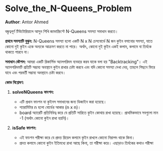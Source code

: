 # Solve_the_N-Queens_Problem

**Author**: Antor Ahmed


বন্ধুত্বপূর্ণ টিউটোরিয়ালে আসুন শিখি জাভাস্ক্রিপ্টে N-Queens সমস্যা সমাধান করতে।

**প্রথমে সমস্যাটি বুঝুন:**
N-Queens সমস্যা হলো একটি N x N চেসবোর্ডে N জন কুইন বসানোর সমস্যা, যাতে কোনো দুই কুইন একে অন্যকে আক্রমণ করতে না পারে। অর্থাৎ, কোনো দুই কুইন একই কলাম, কলামে বা তির্যকে থাকতে পারবে না।

**সমাধান কৌশল:**
আমরা একটি রিকার্সিভ অ্যালগরিদম ব্যবহার করব যাকে বলা হয় "Backtracking"। এই অ্যালগরিদমটি প্রতিটি সম্ভাব্য অবস্থানে কুইন রাখার চেষ্টা করবে এবং যদি কোনো সমস্যা দেখা দেয়, তাহলে পিছনে ফিরে যাবে এবং পরবর্তী সম্ভাব্য অবস্থানে চেষ্টা করবে।

**কোড বিশ্লেষণ:**
1. **solveNQueens ফাংশন:**
   - এটি প্রধান ফাংশন যা কুইনস সমাধানের জন্য ডিজাইন করা হয়েছে।
   - প্যারামিটার n হলো বোর্ডের আকার (n x n)।
   - board অ্যারেটি প্রতিনিধিত্ব করে যে প্রতিটি সারিতে কুইন কোথায় রাখা হয়েছে। প্রাথমিকভাবে সবগুলো মান -1 (অর্থাৎ কোনো কুইন রাখা হয়নি)।

2. **isSafe ফাংশন:**
   - এই ফাংশন পরীক্ষা করে যে প্রদত্ত রিয়েল কলামে কুইন রাখলে কোনো নিরাপদ থাকে কিনা।
   - প্রদত্ত কলামে কোনো কুইন ইতিমধ্যে রাখা আছে কিনা, তা পরীক্ষা করে। এছাড়াও তির্যকের কথাও পরীক্ষা